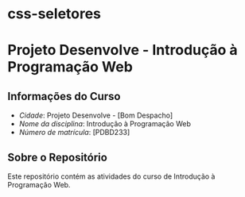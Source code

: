 # css-seletores
# Projeto Desenvolve - Introdução à Programação Web
## Informações do Curso
- *Cidade*: Projeto Desenvolve - [Bom Despacho]
- *Nome da disciplina*: Introdução à Programação Web
- *Número de matrícula*: [PDBD233]

## Sobre o Repositório
Este repositório contém as atividades do curso de Introdução à Programação Web.
